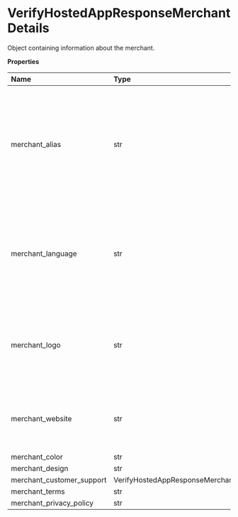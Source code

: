# VerifyHostedAppResponseMerchantDetails

Object containing information about the merchant.

**Properties**

| Name                      | Type                                                          | Required | Description                                                                                                                                |
| :------------------------ | :------------------------------------------------------------ | :------- | :----------------------------------------------------------------------------------------------------------------------------------------- |
| merchant_alias            | str                                                           | ❌       | The name that appears on the hosted page when merchant_logo is not specified. To change this value, contact Client Support. Response only. |
| merchant_language         | str                                                           | ❌       | Determines the default language of the application page. The values are documented in List Hosted Page Supported Languages.                |
| merchant_logo             | str                                                           | ❌       | URL for the image of the client's logo. Response only. To configure this feature, use the Client Portal.                                   |
| merchant_website          | str                                                           | ❌       | The URL where the customer is redirected after exiting the hosted page.                                                                    |
| merchant_color            | str                                                           | ❌       |                                                                                                                                            |
| merchant_design           | str                                                           | ❌       |                                                                                                                                            |
| merchant_customer_support | VerifyHostedAppResponseMerchantDetailsMerchantCustomerSupport | ❌       |                                                                                                                                            |
| merchant_terms            | str                                                           | ❌       |                                                                                                                                            |
| merchant_privacy_policy   | str                                                           | ❌       |                                                                                                                                            |
